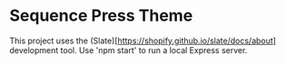 # Sequence Press Theme

This project uses the (Slate)[https://shopify.github.io/slate/docs/about] development tool. Use 'npm start' to run a local Express server.
